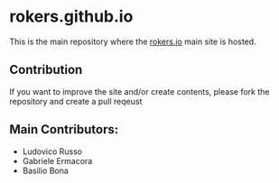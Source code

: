 # rokers.github.io

This is the main repository where the [rokers.io](http://rokers.io/) main site is
hosted.

## Contribution

If you want to improve the site and/or create contents, please fork the repository
and create a pull reqeust

## Main Contributors:

 - Ludovico Russo
 - Gabriele Ermacora
 - Basilio Bona
